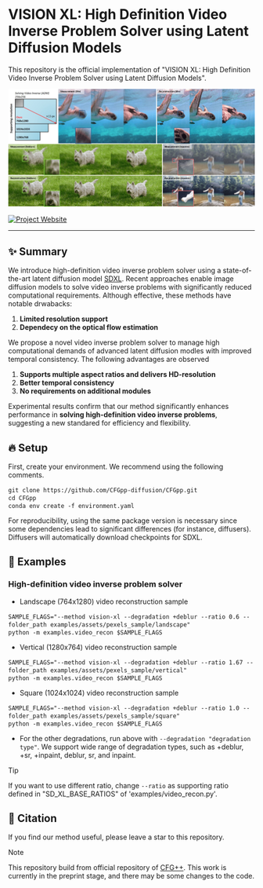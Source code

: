 # VISION XL: High Definition Video Inverse Problem Solver using Latent Diffusion Models

This repository is the official implementation of "VISION XL: High Definition Video Inverse Problem Solver using Latent Diffusion Models".
<!-- [](https://arxiv.org/abs/2406.08070v1). -->

![main figure](assets/main_figure.jpg)

[![Project Website](https://img.shields.io/badge/Project-Website-blue)](https://vision-xl.github.io/)
<!-- [![arXiv](https://img.shields.io/badge/arXiv-2311.18608-b31b1b.svg)](https://arxiv.org/abs/2406.08070) -->

---
## ✨ Summary

We introduce high-definition video inverse problem solver using a state-of-the-art latent diffusion model [SDXL](https://arxiv.org/abs/2307.01952).
Recent approaches enable image diffusion models to solve video inverse problems with significantly reduced computational requirements.
Although effective, these methods have notable drwabacks:

1. **Limited resolution support**
2. **Dependecy on the optical flow estimation**

We propose a novel video inverse problem solver to manage high computational demands of advanced latent diffusion modles with improved temporal consistency. The following advantages are observed

1. **Supports multiple aspect ratios and delivers HD-resolution**
2. **Better temporal consistency**
3. **No requirements on additional modules**

Experimental results confirm that our method significantly enhances performance in **solving high-definition video inverse problems**, suggesting a new standared for efficiency and flexibility.


## 🔥 Setup
First, create your environment. We recommend using the following comments. 

```
git clone https://github.com/CFGpp-diffusion/CFGpp.git
cd CFGpp
conda env create -f environment.yaml
```

For reproducibility, using the same package version is necessary since some dependencies lead to significant differences (for instance, diffusers).
Diffusers will automatically download checkpoints for SDXL.


## 🚀 Examples

### High-definition video inverse problem solver

- Landscape (764x1280) video reconstruction sample

```
SAMPLE_FLAGS="--method vision-xl --degradation +deblur --ratio 0.6 --folder_path examples/assets/pexels_sample/landscape"
python -m examples.video_recon $SAMPLE_FLAGS
```
- Vertical (1280x764) video reconstruction sample

```
SAMPLE_FLAGS="--method vision-xl --degradation +deblur --ratio 1.67 --folder_path examples/assets/pexels_sample/vertical"
python -m examples.video_recon $SAMPLE_FLAGS
```
- Square (1024x1024) video reconstruction sample

```
SAMPLE_FLAGS="--method vision-xl --degradation +deblur --ratio 1.0 --folder_path examples/assets/pexels_sample/square"
python -m examples.video_recon $SAMPLE_FLAGS
```
  - For the other degradations, run above with ```--degradation "degradation type"```. We support wide range of degradation types, such as +deblur, +sr, +inpaint, deblur, sr, and inpaint.


> [!tip]
> If you want to use different ratio, change ```--ratio``` as supporting ratio defined in "SD_XL_BASE_RATIOS" of 'examples/video_recon.py'.


## 📝 Citation
If you find our method useful, please leave a star to this repository.

<!-- ```
@article{chung2024cfg++,
  title={CFG++: Manifold-constrained Classifier Free Guidance for Diffusion Models},
  author={Chung, Hyungjin and Kim, Jeongsol and Park, Geon Yeong and Nam, Hyelin and Ye, Jong Chul},
  journal={arXiv preprint arXiv:2406.08070},
  year={2024}
}
``` -->

> [!note]
> This repository build from official repository of [CFG++]((https://arxiv.org/abs/2406.08070v1)).
> This work is currently in the preprint stage, and there may be some changes to the code.
